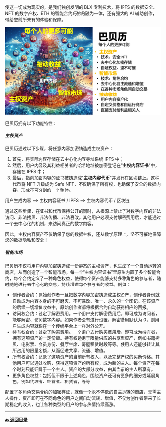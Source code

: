 使这一切成为现实的，是我们独创发明的 BLX 专利技术，将 IPFS 的数据安全、 NFT 的数字产权、ETH 的智能合约巧妙的融为一体，还有强大的 AI 辅助创作，带给您前所未有的体验和保障。

<img src="./images/pitchdeck/Slide3.jpeg" alt="Image">

巴贝历拥有以下功能特性：

##### 主权资产

巴贝历通过以下步骤，将任意内容加密铸造成主权资产：

1. 首先，将实际内容存储在去中心化内容寻址系统 IPFS 中；
2. 然后，用户内容及其利益相关者的哈希地址被加密登记在"**主权内容证书**"中，存储在 IPFS 中；
3. 最后，指向加密内容的证书被铸造成"**主权内容代币**"并发行在区块链上。这种代币将 NFT 升级成为 Safe NFT，不仅确保了所有权，也确保了安全的数据内容，形成不可分割的一个整体。

用户生成内容 ==> 主权内容证书 / IPFS ==> 主权内容代币 / 区块链

通过这些步骤，在证书和代币保持公开的同时，从根源上禁止了对数字内容的非法访问、非法拷贝、非法传播、非法篡改。其他用户必须支付解密费用后，才能通过一个去中心化的机制，来访问真正的数字内容。

因此，主权内容资产不仅确保了您的数据主权，还从数学原理上，坚不可摧地保障您的数据隐私和安全！

##### 智能市场

巴贝历不仅将用户内容加密铸造成一份静态的主权资产，也生成了一个自动运转的商店，从而创造了一个智能市场。每一个“主权内容证书”里原生内置了多个智能合约，每个合约定义了一种角色权益，使得每个资产能够支持多种角色的参与者，随时随地进行去中心化的交易，持续增进每个参与者的收益。例如：

- 创作者合约：原始创作者一旦把数字内容加密铸造成主权资产，创作者身份就自动成为内容本身的不可磨灭、不可篡改、唯一、永久的一个印记。在该资产的后续一切增值收益中，原始创作者都将根据合约自动获得相应的回报。
- 访问权合约：设定了解密费用。一个用户支付解密费用后，即可成为访问者，能够解密、访问数字内容。如果作者没有进行设置，解密费用默认为 0，则用户生成内容就像在一个传统平台上一样对外公开。
- 持有权合约：设定了购买费用。一个用户支付购买费用后，即可成为持有者，拥有这项资产的一定份额。持有权适用于限量供应的共享型资产，例如书籍拷贝、电影票、会员身份、餐厅坐席、房屋租赁时段等等。使用人还能够转让其所占用的限量名额，从而促进共享、流通、增值。
- 所有权合约：记录了这项资产的当前所有权人，以及完整产权的买断价格。其他用户可以通过收购，获得这项资产的所有权，成为新的主人。每个资产在每个时刻只能归属于一个主人。资产的大部分收益，由其当前的主人所享有。
- 更多角色权益：包括但不限于上述角色，围绕资产还可有更多的细分或延展角色，例如代理者、经营者、租赁者，等等

配置了多角色交易合约的加密存证，就像一个永不停歇的自主运转的商店，无需主人操作，资产即可在不同角色的用户之间自动流转、增值，不仅为创作者带来了长期稳定的收入，也让各种类型的用户的参与热情持续高涨。

---

**[🔙️ 返回目录](../home.md)**

